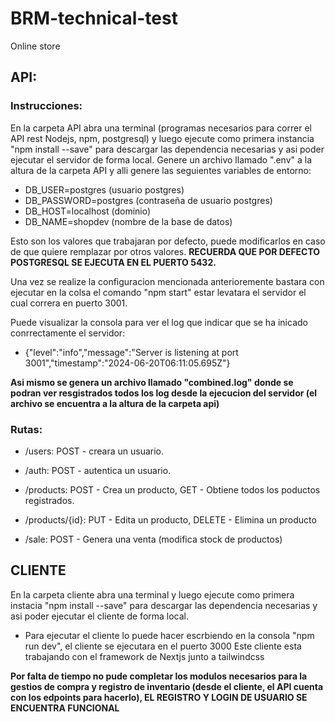 # BRM-technical-test
Online store

## API:

### Instrucciones:

En la carpeta API abra una terminal (programas necesarios para correr el API rest Nodejs, npm, postgresql) y luego ejecute como primera instancia "npm install --save" para descargar las dependencia necesarias y asi poder ejecutar el servidor de forma local. 
Genere un archivo llamado ".env" a la altura de la carpeta API y alli genere las seguientes variables de entorno:
- DB_USER=postgres  (usuario postgres)
- DB_PASSWORD=postgres (contraseña de usuario postgres)
- DB_HOST=localhost (dominio)
- DB_NAME=shopdev (nombre de la base de datos)

Esto son los valores que trabajaran por defecto, puede modificarlos en caso de que quiere remplazar por otros valores. **RECUERDA QUE POR DEFECTO POSTGRESQL SE EJECUTA EN EL PUERTO 5432.**

Una vez se realize la configuracion mencionada anterioremente bastara con ejecutar en la colsa el comando "npm start" estar levatara el servidor el cual correra en puerto 3001.

Puede visualizar la consola para ver el log que indicar que se ha inicado conrrectamente el servidor: 
* {"level":"info","message":"Server is listening at port 3001","timestamp":"2024-06-20T06:11:05.695Z"}

**Asi mismo se genera un archivo llamado "combined.log" donde se podran  ver resgistrados todos los log desde la ejecucion del servidor (el archivo se encuentra a la altura de la carpeta api)**


### Rutas:

- /users:
POST - creara un usuario.

- /auth:
POST - autentica un usuario.

- /products:
POST - Crea un producto, GET - Obtiene todos los poductos registrados.

- /products/{id}:
PUT - Edita un producto, DELETE - Elimina un producto

- /sale: POST - Genera una venta (modifica stock de productos)


## CLIENTE

En la carpeta cliente abra una terminal y luego ejecute como primera instacia "npm install --save" para descargar las dependencia necesarias y asi poder ejecutar el cliente de forma local.

+ Para ejecutar el cliente lo puede hacer escrbiendo en la consola "npm run dev", el cliente se ejecutara en el puerto 3000
Este cliente esta trabajando con el framework de Nextjs junto a tailwindcss

**Por falta de tiempo no pude completar los modulos necesarios para la gestios de compra y registro de inventario (desde el cliente, el API cuenta con los edpoints para hacerlo), EL REGISTRO Y LOGIN DE USUARIO SE ENCUENTRA FUNCIONAL**